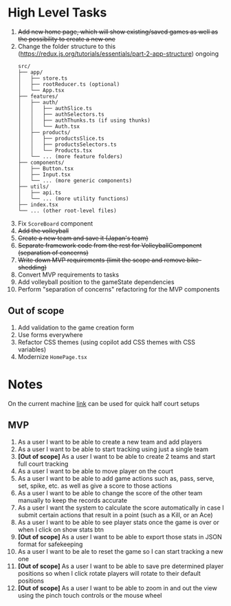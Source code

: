 # High Level Tasks

1. ~~Add new home page, which will show existing/saved games as well as the possibility to create a new one~~
2. Change the folder structure to this (https://redux.js.org/tutorials/essentials/part-2-app-structure) ongoing
   ```
   src/
   ├── app/
   │   ├── store.ts
   │   ├── rootReducer.ts (optional)
   │   └── App.tsx
   ├── features/
   │   ├── auth/
   │   │   ├── authSlice.ts
   │   │   ├── authSelectors.ts
   │   │   ├── authThunks.ts (if using thunks)
   │   │   └── Auth.tsx
   │   ├── products/
   │   │   ├── productsSlice.ts
   │   │   ├── productsSelectors.ts
   │   │   └── Products.tsx
   │   └── ... (more feature folders)
   ├── components/
   │   ├── Button.tsx
   │   ├── Input.tsx
   │   └── ... (more generic components)
   ├── utils/
   │   ├── api.ts
   │   └── ... (more utility functions)
   ├── index.tsx
   └── ... (other root-level files)
   ```
3. Fix `ScoreBoard` component
4. ~~Add the volleyball~~
5. ~~Create a new team and save it (Japan's team)~~
6. ~~Separate framework code from the rest for VolleyballComponent (separation of concerns)~~
7. ~~Write down MVP requirements (limit the scope and remove bike-shedding)~~
8. Convert MVP requirements to tasks
9. Add volleyball position to the gameState dependencies
10. Perform "separation of concerns" refactoring for the MVP components

## Out of scope

1. Add validation to the game creation form
2. Use forms everywhere
3. Refactor CSS themes (using copilot add CSS themes with CSS variables)
4. Modernize `HomePage.tsx`

# Notes

On the current machine [link](http://localhost:5173/game/8bdcd54e-e542-44be-8463-f8afeefeef60) can be used for quick half court setups


## MVP

1. As a user I want to be able to create a new team and add players
2. As a user I want to be able to start tracking using just a single team
3. **[Out of scope]** As a user I want to be able to create 2 teams and start full court tracking
4. As a user I want to be able to move player on the court
5. As a user I want to be able to add game actions such as, pass, serve, set, spike, etc. as well as give a score to those actions
6. As a user I want to be able to change the score of the other team manually to keep the records accurate
7. As a user I want the system to calculate the score automatically in case I submit certain actions that result in a point (such as a Kill, or an Ace)
8. As a user I want to be able to see player stats once the game is over or when I click on show stats btn
9. **[Out of scope]** As a user I want to be able to export those stats in JSON format for safekeeping
10. As a user I want to be ale to reset the game so I can start tracking a new one
11. **[Out of scope]** As a user I want to be able to save pre determined player positions so when I click rotate players will rotate to their default positions
12. **[Out of scope]** As a user I want to be able to zoom in and out the view using the pinch touch controls or the mouse wheel

